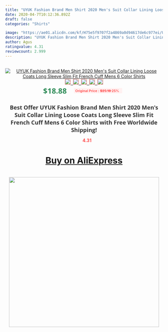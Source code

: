 ```yaml
---
title: "UYUK Fashion Brand Men Shirt 2020 Men's Suit Collar Lining Loose Coats Long Sleeve Slim Fit French Cuff Mens 6 Color Shirts"
date: 2020-04-7T10:12:36.892Z
draft: false
categories: "Shirts"

image: "https://ae01.alicdn.com/kf/H75e5f9707f2a4869a0d94617de6c977ei/UYUK-Fashion-Brand-Men-Shirt-2020-Men-s-Suit-Collar-Lining-Loose-Coats-Long-Sleeve-Slim.jpg"
description: "UYUK Fashion Brand Men Shirt 2020 Men's Suit Collar Lining Loose Coats Long Sleeve Slim Fit French Cuff Mens 6 Color Shirts"
author: Agus
ratingvalue: 4.31
reviewcount: 2.999
---
```

<br>
<div style="text-align: center;">
<a href="https://s.click.aliexpress.com/e/_A7ELZx" target="_blank" rel="nofollow noopener noreferrer"><img alt="UYUK Fashion Brand Men Shirt 2020 Men's Suit Collar Lining Loose Coats Long Sleeve Slim Fit French Cuff Mens 6 Color Shirts" class="magnifier-image" src="https://ae01.alicdn.com/kf/H75e5f9707f2a4869a0d94617de6c977ei/UYUK-Fashion-Brand-Men-Shirt-2020-Men-s-Suit-Collar-Lining-Loose-Coats-Long-Sleeve-Slim.jpg_640x640.jpg">
<br>
<img style="border:1px solid salmon" src="https://ae01.alicdn.com/kf/H75e5f9707f2a4869a0d94617de6c977ei/UYUK-Fashion-Brand-Men-Shirt-2020-Men-s-Suit-Collar-Lining-Loose-Coats-Long-Sleeve-Slim.jpg_120x120.jpg">&nbsp;&nbsp;<img style="border:1px solid salmon" src="https://ae01.alicdn.com/kf/Hd65b08bdcab54b388810afc3296f04a47/UYUK-Fashion-Brand-Men-Shirt-2020-Men-s-Suit-Collar-Lining-Loose-Coats-Long-Sleeve-Slim.jpg_120x120.jpg">&nbsp;&nbsp;<img style="border:1px solid salmon" src="https://ae01.alicdn.com/kf/H3531bb6146354c1f93be4d36a6013058Z/UYUK-Fashion-Brand-Men-Shirt-2020-Men-s-Suit-Collar-Lining-Loose-Coats-Long-Sleeve-Slim.jpg_120x120.jpg">&nbsp;&nbsp;<img style="border:1px solid salmon" src="https://ae01.alicdn.com/kf/Hec13670656c34a8fbca7ab0914781054A/UYUK-Fashion-Brand-Men-Shirt-2020-Men-s-Suit-Collar-Lining-Loose-Coats-Long-Sleeve-Slim.png_120x120.jpg">&nbsp;&nbsp;<img style="border:1px solid salmon" src="https://ae01.alicdn.com/kf/H215c0e6056b4487d860960f703130c07a/UYUK-Fashion-Brand-Men-Shirt-2020-Men-s-Suit-Collar-Lining-Loose-Coats-Long-Sleeve-Slim.jpg_120x120.jpg"></a></div><br0>
<div style="text-align: center;"><span style="background-color: white; border: 0px; box-sizing: border-box; color: seagreen; display: inline-block; font-family: &quot;open sans&quot; , &quot;arial&quot; , &quot;helvetica&quot; , sans-serif , &quot;heiti&quot;; font-size: 24px; font-stretch: inherit; font-weight: 700; line-height: inherit; margin: 0px 10px 0px 0px; padding: 0px; vertical-align: middle;">$18.88 </span>
<span style="background: rgb(255 , 241 , 241); border-radius: 3px; border: 0px; box-sizing: border-box; color: #ff4747; display: inline-block; font-family: inherit; font-size: 12px; font-stretch: inherit; font-style: inherit; font-variant: inherit; font-weight: 600; line-height: inherit; margin: 0px; padding: 2px 5px; transform: scale(0.9); vertical-align: middle;">Original Price : <b style="text-decoration: line-through;">$25.18 </b> 25%&nbsp;&nbsp;</span></div>
<h1 style="color: #333333; display: inline-block; font-family: &quot;open sans&quot; , &quot;arial&quot; , &quot;helvetica&quot; , sans-serif , &quot;heiti&quot;; font-size: 18px; font-stretch: inherit; font-weight: 700; text-align: center;">Best Offer UYUK Fashion Brand Men Shirt 2020 Men's Suit Collar Lining Loose Coats Long Sleeve Slim Fit French Cuff Mens 6 Color Shirts with Free Worldwide Shipping!</h1>
<div style="color: #ff4747; text-align: center;">
<img src="https://4.bp.blogspot.com/-M0ZcTcb-5uY/XleCXlxnR4I/AAAAAAAAAEc/OrjgMkXV1oMQFaCRZj5HQwOCBcu3w1FegCPcBGAYYCw/s1600/star.png" style="height: 15px;">&nbsp;<b>4.31</b></div>
<div class="button_cont" align="center"><a class="buynow_a" href="https://s.click.aliexpress.com/e/_A7ELZx" target="_blank" rel="nofollow noopener noreferrer"><H1>Buy on AliExpress</H1></a></div><br>
<div class="separator" style="clear: both; text-align: center;">
<img src="https://lh3.googleusercontent.com/-pTy5HemUv9M/XlePHvY0dAI/AAAAAAAAAE4/0nX5iRUoIWY8eMW9Dpxeirr157OZliDIgCLcBGAsYHQ/s1600/badge.gif" width="480">
</div>
